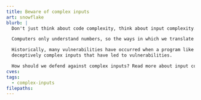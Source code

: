 ```yaml
---
title: Beware of complex inputs
art: snowflake
blurb: |
  Don't just think about code complexity, think about input complexity.

  Computers only understand numbers, so the ways in which we translate our inputs are quite elaborate.

  Historically, many vulnerabilities have occurred when a program like an expressive language, a deeply-nested structure, or an intricate compression algorithm. Embedded fonts, URLs, directory paths, video media, vector graphics, query strings, custom protocols, and raster graphics are just a few examples of
  deceptively complex inputs that have led to vulnerabilities.

  How should we defend against complex inputs? Read more about input complexity and see some examples over at our tag, [:tag: Complex Inputs](/tags/complex-inputs).
cves:
tags:
  - complex-inputs
filepaths:
---
```

